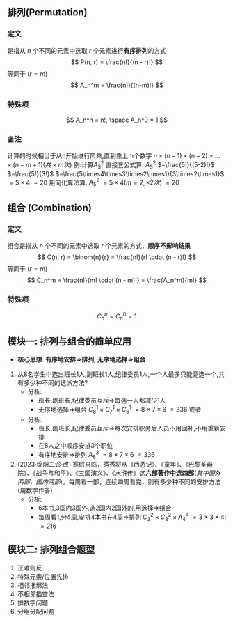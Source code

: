 ## 排列(Permutation)
### 定义
是指从 $n$ 个不同的元素中选取 $r$ 个元素进行**有序排列**的方式
$$
P(n, r) = \frac{n!}{(n - r)!} 
$$
等同于 ($r=m$)
$$
A_n^m = \frac{n!}{(n-m)!}
$$
### 特殊项
$$
A_n^n = n!, \space A_n^0 = 1
$$
### 备注
计算的时候相当于从n开始进行阶乘,直到乘上m个数字
$n\times(n-1)\times(n-2)\times...\times(n-m+1)(共\times m次)$
例:计算$A_5^2$
直接套公式算:
	$A_5^2$ 
	$=\frac{5!}{(5-2)!}$
	$=\frac{5!}{3!}$
	$=\frac{5\times4\times3\times2\times1}{3\times2\times1}$
	$=5\times4$
	$=20$
用简化算法算:
	$A_5^2$
	$=5\times4(m=2,\times2次)$
	$=20$
## 组合 (Combination) 
### 定义
组合是指从 $n$ 个不同的元素中选取 $r$ 个元素的方式，**顺序不影响结果**
$$
C(n, r) = \binom{n}{r} = \frac{n!}{r! \cdot (n - r)!} 
$$
等同于 ($r=m$)
$$ C_n^m = \frac{n!}{m! \cdot (n - m)!} = \frac{A_n^m}{m!} $$
### 特殊项
$$
C_n^n = C_n^0 = 1
$$
## 模块一: 排列与组合的简单应用
- **核心思想: 有序地安排=>排列, 无序地选择=>组合**
1. 从8名学生中选出班长1人,副班长1人,纪律委员1人,一个人最多只能竞选一个,共有多少种不同的选派方法?
	- 分析:
		- 班长,副班长,纪律委员互斥=>每选一人都减少1人
		- 无序地选择=>组合
	$C_8^1 \times C_7^1 \times C_6^1$
	$=8\times7\times6$
	$=336$
	或者
	- 分析:
		- 班长,副班长,纪律委员互斥=>每次安排职务后人员不用回补,不用重新安排
		- 在8人之中顺序安排3个职位
		- 有序地安排=>排列
	$A_8^3$
	$=8\times7\times6$
	$=336$
2. (2023·绵阳二诊·改) 寒假来临，秀秀将从《西游记》、《童年》、《巴黎圣母院》、《战争与和平》、《三国演义》、《水浒传》这**六部著作中选四部**(*其中国外两部，国内两部*)，每周看一部，连续四周看完，则有多少种不同的安排方法(用数字作答) 
	- 分析:
		- 6本书,3国内3国外,选2国内2国外的,用选择=>组合
		- 每周看1,分4周,安排4本书在4周=>排列
	$C_3^2 \times C_3^2 \times A_4^4$
	$=3\times3\times4!$
	$=216$
## 模块二: 排列组合题型
1. 正难则反
2. 特殊元素/位置先排
3. 相邻捆绑法
4. 不相邻插空法
5. 排数字问题
6. 分组分配问题
